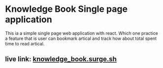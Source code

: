 # Knowledge Book Single page application

This ia a simple single page web application with react. Which one practice a feature that is user can bookmark artical and track how about total spent time to read artical.

## live link: [knowledge_book.surge.sh](knowledge_book.surge.sh)
